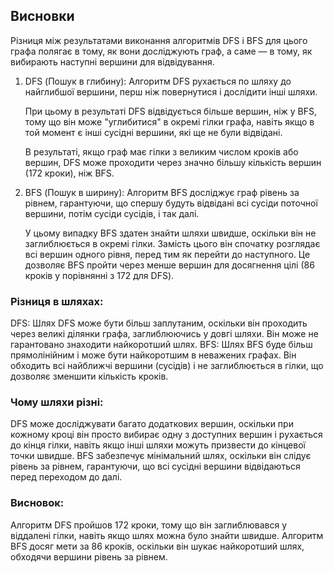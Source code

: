 ## Висновки

Різниця між результатами виконання алгоритмів DFS і BFS для цього графа полягає в тому, як вони досліджують граф, а саме — в тому, як вибирають наступні вершини для відвідування.

1. DFS (Пошук в глибину):
   Алгоритм DFS рухається по шляху до найглибшої вершини, перш ніж повернутися і дослідити інші шляхи.

   При цьому в результаті DFS відвідується більше вершин, ніж у BFS, тому що він може "углибитися" в окремі гілки графа, навіть якщо в той момент є інші сусідні вершини, які ще не були відвідані.

   В результаті, якщо граф має гілки з великим числом кроків або вершин, DFS може проходити через значно більшу кількість вершин (172 кроки), ніж BFS.

2. BFS (Пошук в ширину):
   Алгоритм BFS досліджує граф рівень за рівнем, гарантуючи, що спершу будуть відвідані всі сусіди поточної вершини, потім сусіди сусідів, і так далі.

   У цьому випадку BFS здатен знайти шляхи швидше, оскільки він не заглиблюється в окремі гілки. Замість цього він спочатку розглядає всі вершин одного рівня, перед тим як перейти до наступного. Це дозволяє BFS пройти через менше вершин для досягнення цілі (86 кроків у порівнянні з 172 для DFS).

### Різниця в шляхах:

DFS: Шлях DFS може бути більш заплутаним, оскільки він проходить через великі ділянки графа, заглиблюючись у довгі шляхи. Він може не гарантовано знаходити найкоротший шлях.
BFS: Шлях BFS буде більш прямолінійним і може бути найкоротшим в неважених графах. Він обходить всі найближчі вершини (сусідів) і не заглиблюється в гілки, що дозволяє зменшити кількість кроків.

### Чому шляхи різні:

DFS може досліджувати багато додаткових вершин, оскільки при кожному кроці він просто вибирає одну з доступних вершин і рухається до кінця гілки, навіть якщо інші шляхи можуть призвести до кінцевої точки швидше.
BFS забезпечує мінімальний шлях, оскільки він слідує рівень за рівнем, гарантуючи, що всі сусідні вершини відвідаються перед переходом до далі.

### Висновок:

Алгоритм DFS пройшов 172 кроки, тому що він заглиблювався у віддалені гілки, навіть якщо шлях можна було знайти швидше.
Алгоритм BFS досяг мети за 86 кроків, оскільки він шукає найкоротший шлях, обходячи вершини рівень за рівнем.
